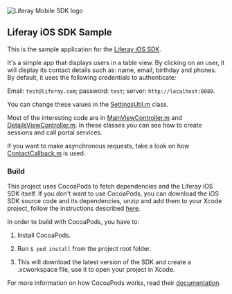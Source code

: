 ![Liferay Mobile SDK logo](https://github.com/liferay/liferay-mobile-sdk/raw/master/logo.png)

## Liferay iOS SDK Sample

This is the sample application for the
[Liferay iOS SDK](https://github.com/liferay/liferay-mobile-sdk/tree/master/ios).

It's a simple app that displays users in a table view. By clicking on an user,
it will display its contact details such as: name, email, birthday and phones.
By default, it uses the following credentials to authenticate:

Email: `test@liferay.com`; password: `test`; server: `http://localhost:8080`.

You can change these values in the [SettingsUtil.m](Util/SettingsUtil.m) class.

Most of the interesting code are in
[MainViewController.m](Controller/MainViewController.m) and
[DetailsViewController.m](Controller/DetailsViewController.m). In these classes
you can see how to create sessions and call portal services.

If you want to make asynchronous requests, take a look on how
[ContactCallback.m](Callback/ContactCallback.m) is used.

### Build

This project uses CocoaPods to fetch dependencies and the Liferay iOS SDK
itself. If you don't want to use CocoaPods, you can download the iOS SDK source
code and its dependencies, unzip and add them to your Xcode project, follow the
instructions described [here](https://github.com/liferay/liferay-mobile-sdk/tree/master/ios#manually).

In order to build with CocoaPods, you have to:

1. Install CocoaPods.

2. Run `$ pod install` from the project root folder.

3. This will download the latest version of the SDK and create a .xcworkspace
file, use it to open your project in Xcode.

For more information on how CocoaPods works, read their
[documentation](http://guides.cocoapods.org/using/index.html).
